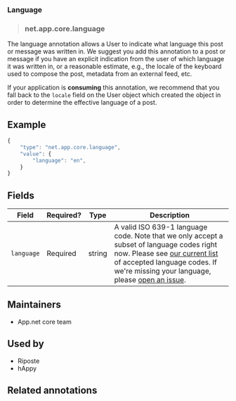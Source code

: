 <!-- give your annotation a title -->
### Language

<!-- specify the "type" for your annotation -->
> ### net.app.core.language

<!-- provide a description of what your annotation represents -->
The language annotation allows a User to indicate what language this post or message was written in. We suggest you add this annotation to a post or message if you have an explicit indication from the user of which language it was written in, or a reasonable estimate, e.g., the locale of the keyboard used to compose the post, metadata from an external feed, etc.

If your application is **consuming** this annotation, we recommend that you fall back to the `locale` field on the User object which created the object in order to determine the effective language of a post.

<!-- provide at least one example of what your annotation might look like in the wild -->
## Example

~~~ js
{
    "type": "net.app.core.language",
    "value": {
        "language": "en",
    }
}
~~~

<!-- provide a complete description of the fields in the "value" object for your annotation -->
## Fields

| Field | Required? | Type | Description |
| ----- | --------- | ---- | ----------- |
| `language` | Required | string | A valid ISO 639-1 language code. Note that we only accept a subset of language codes right now. Please see [our current list](https://github.com/appdotnet/api-spec/wiki/Language-codes) of accepted language codes. If we're missing your language, please [open an issue](https://github.com/appdotnet/api-spec/issues). |

<!-- provide a way to contact you -->
## Maintainers
* App.net core team

<!-- provide references to compatible apps / service -->
## Used by

* Riposte
* hAppy

<!-- provide references to related annotations -->
## Related annotations
